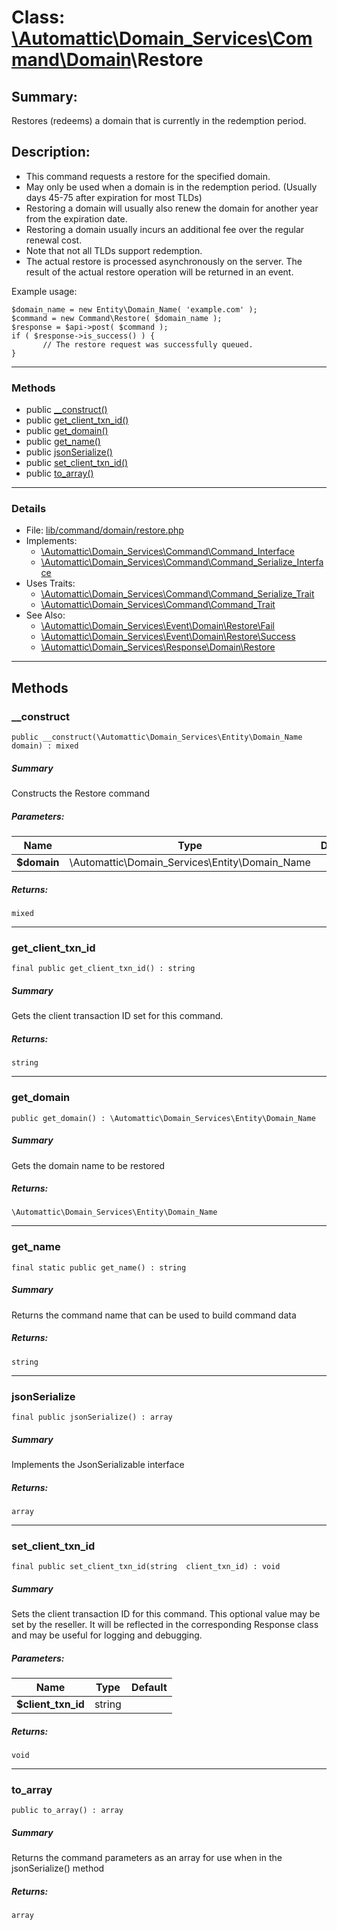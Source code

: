 # Class: [\Automattic](../namespaces/automattic.md)[\Domain_Services](../namespaces/automattic-domain-services.md)[\Command](../namespaces/automattic-domain-services-command.md)[\Domain](../namespaces/automattic-domain-services-command-domain.md)\Restore

## Summary:

Restores (redeems) a domain that is currently in the redemption period.

## Description:

- This command requests a restore for the specified domain.
- May only be used when a domain is in the redemption period. (Usually days 45-75 after expiration for most TLDs)
- Restoring a domain will usually also renew the domain for another year from the expiration date.
- Restoring a domain usually incurs an additional fee over the regular renewal cost.
- Note that not all TLDs support redemption.
- The actual restore is processed asynchronously on the server. The result of the actual restore operation will be
  returned in an event.

Example usage:
```
$domain_name = new Entity\Domain_Name( 'example.com' );
$command = new Command\Restore( $domain_name );
$response = $api->post( $command );
if ( $response->is_success() ) {
       // The restore request was successfully queued.
}
```


---

### Methods

* public [__construct()](#method___construct)
* public [get_client_txn_id()](#method_get_client_txn_id)
* public [get_domain()](#method_get_domain)
* public [get_name()](#method_get_name)
* public [jsonSerialize()](#method_jsonSerialize)
* public [set_client_txn_id()](#method_set_client_txn_id)
* public [to_array()](#method_to_array)

---

### Details

* File: [lib/command/domain/restore.php](../../lib/command/domain/restore.php)
* Implements:
  * [\Automattic\Domain_Services\Command\Command_Interface](../classes/Automattic-Domain-Services-Command-Command-Interface.md)
  * [\Automattic\Domain_Services\Command\Command_Serialize_Interface](../classes/Automattic-Domain-Services-Command-Command-Serialize-Interface.md)
* Uses Traits:
  * [\Automattic\Domain_Services\Command\Command_Serialize_Trait](../classes/Automattic-Domain-Services-Command-Command-Serialize-Trait.md)
  * [\Automattic\Domain_Services\Command\Command_Trait](../classes/Automattic-Domain-Services-Command-Command-Trait.md)
* See Also:
  * [\Automattic\Domain_Services\Event\Domain\Restore\Fail](../classes/Automattic-Domain-Services-Event-Domain-Restore-Fail.md)
  * [\Automattic\Domain_Services\Event\Domain\Restore\Success](../classes/Automattic-Domain-Services-Event-Domain-Restore-Success.md)
  * [\Automattic\Domain_Services\Response\Domain\Restore](../classes/Automattic-Domain-Services-Response-Domain-Restore.md)

---

## Methods

<a id="method___construct"></a>
### __construct

```
public __construct(\Automattic\Domain_Services\Entity\Domain_Name  domain) : mixed
```

##### Summary

Constructs the Restore command

##### Parameters:

| Name | Type | Default |
|------|------|---------|
| **$domain** | \Automattic\Domain_Services\Entity\Domain_Name |  |

##### Returns:

```
mixed
```

---

<a id="method_get_client_txn_id"></a>
### get_client_txn_id

```
final public get_client_txn_id() : string
```

##### Summary

Gets the client transaction ID set for this command.

##### Returns:

```
string
```

---

<a id="method_get_domain"></a>
### get_domain

```
public get_domain() : \Automattic\Domain_Services\Entity\Domain_Name
```

##### Summary

Gets the domain name to be restored

##### Returns:

```
\Automattic\Domain_Services\Entity\Domain_Name
```

---

<a id="method_get_name"></a>
### get_name

```
final static public get_name() : string
```

##### Summary

Returns the command name that can be used to build command data

##### Returns:

```
string
```

---

<a id="method_jsonSerialize"></a>
### jsonSerialize

```
final public jsonSerialize() : array
```

##### Summary

Implements the JsonSerializable interface

##### Returns:

```
array
```

---

<a id="method_set_client_txn_id"></a>
### set_client_txn_id

```
final public set_client_txn_id(string  client_txn_id) : void
```

##### Summary

Sets the client transaction ID for this command. This optional value may be set by the reseller. It will be
reflected in the corresponding Response class and may be useful for logging and debugging.

##### Parameters:

| Name | Type | Default |
|------|------|---------|
| **$client_txn_id** | string |  |

##### Returns:

```
void
```

---

<a id="method_to_array"></a>
### to_array

```
public to_array() : array
```

##### Summary

Returns the command parameters as an array for use when in the jsonSerialize() method

##### Returns:

```
array
```
